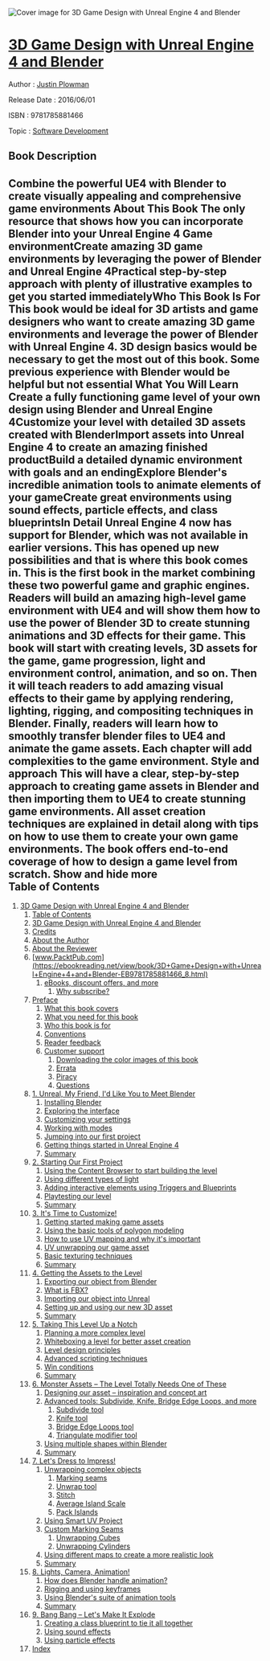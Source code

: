 ![Cover image for 3D Game Design with Unreal Engine 4 and Blender](https://imgdetail.ebookreading.net/cover/cover/software_development/EB9781785881466.jpg)

[3D Game Design with Unreal Engine 4 and Blender](https://ebookreading.net/view/book/3D+Game+Design+with+Unreal+Engine+4+and+Blender-EB9781785881466_1.html "3D Game Design with Unreal Engine 4 and Blender")
====================================================================================================================

Author : [Justin Plowman](https://ebookreading.net/search/author/Justin+Plowman)

Release Date : 2016/06/01

ISBN : 9781785881466

Topic : [Software Development](https://ebookreading.net/search/category/software-development)

Book Description
-----------------

 Combine the powerful UE4 with Blender to create visually appealing and comprehensive game environments
About This Book
The only resource that shows how you can incorporate Blender into your Unreal Engine 4 Game environmentCreate amazing 3D game environments by leveraging the power of Blender and Unreal Engine 4Practical step-by-step approach with plenty of illustrative examples to get you started immediatelyWho This Book Is For
This book would be ideal for 3D artists and game designers who want to create amazing 3D game environments and leverage the power of Blender with Unreal Engine 4. 3D design basics would be necessary to get the most out of this book. Some previous experience with Blender would be helpful but not essential
What You Will Learn
Create a fully functioning game level of your own design using Blender and Unreal Engine 4Customize your level with detailed 3D assets created with BlenderImport assets into Unreal Engine 4 to create an amazing finished productBuild a detailed dynamic environment with goals and an endingExplore Blender's incredible animation tools to animate elements of your gameCreate great environments using sound effects, particle effects, and class blueprintsIn Detail
Unreal Engine 4 now has support for Blender, which was not available in earlier versions. This has opened up new possibilities and that is where this book comes in. This is the first book in the market combining these two powerful game and graphic engines. Readers will build an amazing high-level game environment with UE4 and will show them how to use the power of Blender 3D to create stunning animations and 3D effects for their game. This book will start with creating levels, 3D assets for the game, game progression, light and environment control, animation, and so on. Then it will teach readers to add amazing visual effects to their game by applying rendering, lighting, rigging, and compositing techniques in Blender. Finally, readers will learn how to smoothly transfer blender files to UE4 and animate the game assets. Each chapter will add complexities to the game environment.
Style and approach
This will have a clear, step-by-step approach to creating game assets in Blender and then importing them to UE4 to create stunning game environments. All asset creation techniques are explained in detail along with tips on how to use them to create your own game environments. The book offers end-to-end coverage of how to design a game level from scratch.
        Show and hide more                
Table of Contents
-----------------

1. [3D Game Design with Unreal Engine 4 and Blender](https://ebookreading.net/view/book/3D+Game+Design+with+Unreal+Engine+4+and+Blender-EB9781785881466_3.html)
    1. [Table of Contents](https://ebookreading.net/view/book/3D+Game+Design+with+Unreal+Engine+4+and+Blender-EB9781785881466_2.html)
    1. [3D Game Design with Unreal Engine 4 and Blender](https://ebookreading.net/view/book/3D+Game+Design+with+Unreal+Engine+4+and+Blender-EB9781785881466_4.html)
    1. [Credits](https://ebookreading.net/view/book/3D+Game+Design+with+Unreal+Engine+4+and+Blender-EB9781785881466_5.html)
    1. [About the Author](https://ebookreading.net/view/book/3D+Game+Design+with+Unreal+Engine+4+and+Blender-EB9781785881466_6.html)
    1. [About the Reviewer](https://ebookreading.net/view/book/3D+Game+Design+with+Unreal+Engine+4+and+Blender-EB9781785881466_7.html)
    1. [www.PacktPub.com](https://ebookreading.net/view/book/3D+Game+Design+with+Unreal+Engine+4+and+Blender-EB9781785881466_8.html)
        1. [eBooks, discount offers, and more](https://ebookreading.net/view/book/3D+Game+Design+with+Unreal+Engine+4+and+Blender-EB9781785881466_8.html#ch00lvl1sec01)
            1. [Why subscribe?](https://ebookreading.net/view/book/3D+Game+Design+with+Unreal+Engine+4+and+Blender-EB9781785881466_8.html#ch00lvl2sec01)
    1. [Preface](https://ebookreading.net/view/book/3D+Game+Design+with+Unreal+Engine+4+and+Blender-EB9781785881466_9.html)
        1. [What this book covers](https://ebookreading.net/view/book/3D+Game+Design+with+Unreal+Engine+4+and+Blender-EB9781785881466_9.html#ch00lvl1sec02)
        1. [What you need for this book](https://ebookreading.net/view/book/3D+Game+Design+with+Unreal+Engine+4+and+Blender-EB9781785881466_10.html)
        1. [Who this book is for](https://ebookreading.net/view/book/3D+Game+Design+with+Unreal+Engine+4+and+Blender-EB9781785881466_11.html)
        1. [Conventions](https://ebookreading.net/view/book/3D+Game+Design+with+Unreal+Engine+4+and+Blender-EB9781785881466_12.html)
        1. [Reader feedback](https://ebookreading.net/view/book/3D+Game+Design+with+Unreal+Engine+4+and+Blender-EB9781785881466_13.html)
        1. [Customer support](https://ebookreading.net/view/book/3D+Game+Design+with+Unreal+Engine+4+and+Blender-EB9781785881466_14.html)
            1. [Downloading the color images of this book](https://ebookreading.net/view/book/3D+Game+Design+with+Unreal+Engine+4+and+Blender-EB9781785881466_14.html#ch00lvl2sec02)
            1. [Errata](https://ebookreading.net/view/book/3D+Game+Design+with+Unreal+Engine+4+and+Blender-EB9781785881466_14.html#ch00lvl2sec03)
            1. [Piracy](https://ebookreading.net/view/book/3D+Game+Design+with+Unreal+Engine+4+and+Blender-EB9781785881466_14.html#ch00lvl2sec04)
            1. [Questions](https://ebookreading.net/view/book/3D+Game+Design+with+Unreal+Engine+4+and+Blender-EB9781785881466_14.html#ch00lvl2sec05)
    1. [1. Unreal, My Friend, I&#39;d Like You to Meet Blender](https://ebookreading.net/view/book/3D+Game+Design+with+Unreal+Engine+4+and+Blender-EB9781785881466_15.html)
        1. [Installing Blender](https://ebookreading.net/view/book/3D+Game+Design+with+Unreal+Engine+4+and+Blender-EB9781785881466_15.html#ch01lvl1sec08)
        1. [Exploring the interface](https://ebookreading.net/view/book/3D+Game+Design+with+Unreal+Engine+4+and+Blender-EB9781785881466_16.html)
        1. [Customizing your settings](https://ebookreading.net/view/book/3D+Game+Design+with+Unreal+Engine+4+and+Blender-EB9781785881466_17.html)
        1. [Working with modes](https://ebookreading.net/view/book/3D+Game+Design+with+Unreal+Engine+4+and+Blender-EB9781785881466_18.html)
        1. [Jumping into our first project](https://ebookreading.net/view/book/3D+Game+Design+with+Unreal+Engine+4+and+Blender-EB9781785881466_19.html)
        1. [Getting things started in Unreal Engine 4](https://ebookreading.net/view/book/3D+Game+Design+with+Unreal+Engine+4+and+Blender-EB9781785881466_20.html)
        1. [Summary](https://ebookreading.net/view/book/3D+Game+Design+with+Unreal+Engine+4+and+Blender-EB9781785881466_21.html)
    1. [2. Starting Our First Project](https://ebookreading.net/view/book/3D+Game+Design+with+Unreal+Engine+4+and+Blender-EB9781785881466_22.html)
        1. [Using the Content Browser to start building the level](https://ebookreading.net/view/book/3D+Game+Design+with+Unreal+Engine+4+and+Blender-EB9781785881466_22.html#ch02lvl1sec15)
        1. [Using different types of light](https://ebookreading.net/view/book/3D+Game+Design+with+Unreal+Engine+4+and+Blender-EB9781785881466_23.html)
        1. [Adding interactive elements using Triggers and Blueprints](https://ebookreading.net/view/book/3D+Game+Design+with+Unreal+Engine+4+and+Blender-EB9781785881466_24.html)
        1. [Playtesting our level](https://ebookreading.net/view/book/3D+Game+Design+with+Unreal+Engine+4+and+Blender-EB9781785881466_25.html)
        1. [Summary](https://ebookreading.net/view/book/3D+Game+Design+with+Unreal+Engine+4+and+Blender-EB9781785881466_26.html)
    1. [3. It&#39;s Time to Customize!](https://ebookreading.net/view/book/3D+Game+Design+with+Unreal+Engine+4+and+Blender-EB9781785881466_27.html)
        1. [Getting started making game assets](https://ebookreading.net/view/book/3D+Game+Design+with+Unreal+Engine+4+and+Blender-EB9781785881466_27.html#ch03lvl1sec20)
        1. [Using the basic tools of polygon modeling](https://ebookreading.net/view/book/3D+Game+Design+with+Unreal+Engine+4+and+Blender-EB9781785881466_28.html)
        1. [How to use UV mapping and why it&#39;s important](https://ebookreading.net/view/book/3D+Game+Design+with+Unreal+Engine+4+and+Blender-EB9781785881466_29.html)
        1. [UV unwrapping our game asset](https://ebookreading.net/view/book/3D+Game+Design+with+Unreal+Engine+4+and+Blender-EB9781785881466_30.html)
        1. [Basic texturing techniques](https://ebookreading.net/view/book/3D+Game+Design+with+Unreal+Engine+4+and+Blender-EB9781785881466_31.html)
        1. [Summary](https://ebookreading.net/view/book/3D+Game+Design+with+Unreal+Engine+4+and+Blender-EB9781785881466_32.html)
    1. [4. Getting the Assets to the Level](https://ebookreading.net/view/book/3D+Game+Design+with+Unreal+Engine+4+and+Blender-EB9781785881466_33.html)
        1. [Exporting our object from Blender](https://ebookreading.net/view/book/3D+Game+Design+with+Unreal+Engine+4+and+Blender-EB9781785881466_33.html#ch04lvl1sec26)
        1. [What is FBX?](https://ebookreading.net/view/book/3D+Game+Design+with+Unreal+Engine+4+and+Blender-EB9781785881466_34.html)
        1. [Importing our object into Unreal](https://ebookreading.net/view/book/3D+Game+Design+with+Unreal+Engine+4+and+Blender-EB9781785881466_35.html)
        1. [Setting up and using our new 3D asset](https://ebookreading.net/view/book/3D+Game+Design+with+Unreal+Engine+4+and+Blender-EB9781785881466_36.html)
        1. [Summary](https://ebookreading.net/view/book/3D+Game+Design+with+Unreal+Engine+4+and+Blender-EB9781785881466_37.html)
    1. [5. Taking This Level Up a Notch](https://ebookreading.net/view/book/3D+Game+Design+with+Unreal+Engine+4+and+Blender-EB9781785881466_38.html)
        1. [Planning a more complex level](https://ebookreading.net/view/book/3D+Game+Design+with+Unreal+Engine+4+and+Blender-EB9781785881466_38.html#ch05lvl1sec31)
        1. [Whiteboxing a level for better asset creation](https://ebookreading.net/view/book/3D+Game+Design+with+Unreal+Engine+4+and+Blender-EB9781785881466_39.html)
        1. [Level design principles](https://ebookreading.net/view/book/3D+Game+Design+with+Unreal+Engine+4+and+Blender-EB9781785881466_40.html)
        1. [Advanced scripting techniques](https://ebookreading.net/view/book/3D+Game+Design+with+Unreal+Engine+4+and+Blender-EB9781785881466_41.html)
        1. [Win conditions](https://ebookreading.net/view/book/3D+Game+Design+with+Unreal+Engine+4+and+Blender-EB9781785881466_42.html)
        1. [Summary](https://ebookreading.net/view/book/3D+Game+Design+with+Unreal+Engine+4+and+Blender-EB9781785881466_43.html)
    1. [6. Monster Assets – The Level Totally Needs One of These](https://ebookreading.net/view/book/3D+Game+Design+with+Unreal+Engine+4+and+Blender-EB9781785881466_44.html)
        1. [Designing our asset – inspiration and concept art](https://ebookreading.net/view/book/3D+Game+Design+with+Unreal+Engine+4+and+Blender-EB9781785881466_44.html#ch06lvl1sec37)
        1. [Advanced tools: Subdivide, Knife, Bridge Edge Loops, and more](https://ebookreading.net/view/book/3D+Game+Design+with+Unreal+Engine+4+and+Blender-EB9781785881466_45.html)
            1. [Subdivide tool](https://ebookreading.net/view/book/3D+Game+Design+with+Unreal+Engine+4+and+Blender-EB9781785881466_45.html#ch06lvl2sec06)
            1. [Knife tool](https://ebookreading.net/view/book/3D+Game+Design+with+Unreal+Engine+4+and+Blender-EB9781785881466_45.html#ch06lvl2sec07)
            1. [Bridge Edge Loops tool](https://ebookreading.net/view/book/3D+Game+Design+with+Unreal+Engine+4+and+Blender-EB9781785881466_45.html#ch06lvl2sec08)
            1. [Triangulate modifier tool](https://ebookreading.net/view/book/3D+Game+Design+with+Unreal+Engine+4+and+Blender-EB9781785881466_45.html#ch06lvl2sec09)
        1. [Using multiple shapes within Blender](https://ebookreading.net/view/book/3D+Game+Design+with+Unreal+Engine+4+and+Blender-EB9781785881466_46.html)
        1. [Summary](https://ebookreading.net/view/book/3D+Game+Design+with+Unreal+Engine+4+and+Blender-EB9781785881466_47.html)
    1. [7. Let&#39;s Dress to Impress!](https://ebookreading.net/view/book/3D+Game+Design+with+Unreal+Engine+4+and+Blender-EB9781785881466_48.html)
        1. [Unwrapping complex objects](https://ebookreading.net/view/book/3D+Game+Design+with+Unreal+Engine+4+and+Blender-EB9781785881466_48.html#ch07lvl1sec41)
            1. [Marking seams](https://ebookreading.net/view/book/3D+Game+Design+with+Unreal+Engine+4+and+Blender-EB9781785881466_48.html#ch07lvl2sec10)
            1. [Unwrap tool](https://ebookreading.net/view/book/3D+Game+Design+with+Unreal+Engine+4+and+Blender-EB9781785881466_48.html#ch07lvl2sec11)
            1. [Stitch](https://ebookreading.net/view/book/3D+Game+Design+with+Unreal+Engine+4+and+Blender-EB9781785881466_48.html#ch07lvl2sec12)
            1. [Average Island Scale](https://ebookreading.net/view/book/3D+Game+Design+with+Unreal+Engine+4+and+Blender-EB9781785881466_48.html#ch07lvl2sec13)
            1. [Pack Islands](https://ebookreading.net/view/book/3D+Game+Design+with+Unreal+Engine+4+and+Blender-EB9781785881466_48.html#ch07lvl2sec14)
        1. [Using Smart UV Project](https://ebookreading.net/view/book/3D+Game+Design+with+Unreal+Engine+4+and+Blender-EB9781785881466_49.html)
        1. [Custom Marking Seams](https://ebookreading.net/view/book/3D+Game+Design+with+Unreal+Engine+4+and+Blender-EB9781785881466_50.html)
            1. [Unwrapping Cubes](https://ebookreading.net/view/book/3D+Game+Design+with+Unreal+Engine+4+and+Blender-EB9781785881466_50.html#ch07lvl2sec15)
            1. [Unwrapping Cylinders](https://ebookreading.net/view/book/3D+Game+Design+with+Unreal+Engine+4+and+Blender-EB9781785881466_50.html#ch07lvl2sec16)
        1. [Using different maps to create a more realistic look](https://ebookreading.net/view/book/3D+Game+Design+with+Unreal+Engine+4+and+Blender-EB9781785881466_51.html)
        1. [Summary](https://ebookreading.net/view/book/3D+Game+Design+with+Unreal+Engine+4+and+Blender-EB9781785881466_52.html)
    1. [8. Lights, Camera, Animation!](https://ebookreading.net/view/book/3D+Game+Design+with+Unreal+Engine+4+and+Blender-EB9781785881466_53.html)
        1. [How does Blender handle animation?](https://ebookreading.net/view/book/3D+Game+Design+with+Unreal+Engine+4+and+Blender-EB9781785881466_53.html#ch08lvl1sec46)
        1. [Rigging and using keyframes](https://ebookreading.net/view/book/3D+Game+Design+with+Unreal+Engine+4+and+Blender-EB9781785881466_54.html)
        1. [Using Blender&#39;s suite of animation tools](https://ebookreading.net/view/book/3D+Game+Design+with+Unreal+Engine+4+and+Blender-EB9781785881466_55.html)
        1. [Summary](https://ebookreading.net/view/book/3D+Game+Design+with+Unreal+Engine+4+and+Blender-EB9781785881466_56.html)
    1. [9. Bang Bang – Let&#39;s Make It Explode](https://ebookreading.net/view/book/3D+Game+Design+with+Unreal+Engine+4+and+Blender-EB9781785881466_57.html)
        1. [Creating a class blueprint to tie it all together](https://ebookreading.net/view/book/3D+Game+Design+with+Unreal+Engine+4+and+Blender-EB9781785881466_57.html#ch09lvl1sec50)
        1. [Using sound effects](https://ebookreading.net/view/book/3D+Game+Design+with+Unreal+Engine+4+and+Blender-EB9781785881466_58.html)
        1. [Using particle effects](https://ebookreading.net/view/book/3D+Game+Design+with+Unreal+Engine+4+and+Blender-EB9781785881466_59.html)
    1. [Index](https://ebookreading.net/view/book/3D+Game+Design+with+Unreal+Engine+4+and+Blender-EB9781785881466_60.html)
